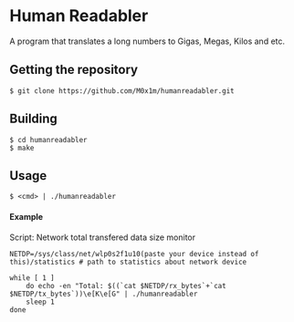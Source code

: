 # Human Readabler

A program that translates a long numbers to Gigas, Megas, Kilos and etc.

## Getting the repository

```console
$ git clone https://github.com/M0x1m/humanreadabler.git
```

## Building

```console
$ cd humanreadabler
$ make
```

## Usage

```
$ <cmd> | ./humanreadabler
```

#### Example

Script: Network total transfered data size monitor

```
NETDP=/sys/class/net/wlp0s2f1u10(paste your device instead of this)/statistics # path to statistics about network device

while [ 1 ]
    do echo -en "Total: $((`cat $NETDP/rx_bytes`+`cat $NETDP/tx_bytes`))\e[K\e[G" | ./humanreadabler
    sleep 1
done
```
